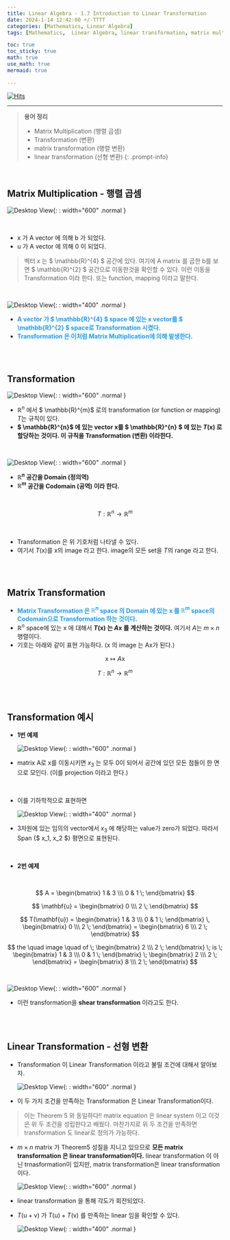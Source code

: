 ```yaml
---
title: Linear Algebra - 1.7 Introduction to Linear Transformation
date: 2024-1-14 12:42:00 +/-TTTT
categories: [Mathematics, Linear Algebra]
tags: [Mathematics,  Linear Algebra, linear transformation, matrix multiplication]     # TAG names should always be lowercase

toc: true
toc_sticky: true
math: true
use_math: true
mermaid: true

---
```


[![Hits](https://hits.seeyoufarm.com/api/count/incr/badge.svg?url=https%3A%2F%2Fepheria.github.io&count_bg=%2379C83D&title_bg=%23555555&icon=&icon_color=%23E7E7E7&title=views&edge_flat=false)](https://hits.seeyoufarm.com)

---

> **용어 정리**   
> * Matrix Multiplication (행렬 곱셈)
> * Transformation (변환)
> * matrix transformation (행렬 변환)
> * linear transformation (선형 변환)
{: .prompt-info}

<br>

## Matrix Multiplication - 행렬 곱셈

   ![Desktop View](/assets/img/post/mathematics/linearalgebra7_01.png){: : width="600" .normal }

<br>

- x 가 A vector 에 의해 b 가 되었다.
- u 가 A vector 에 의해 0 이 되었다.
> 벡터 x 는 $ \mathbb{R}^{4} $ 공간에 있다. 여기에 A matrix 를 곱한 b를 보면 $ \mathbb{R}^{2} $ 공간으로 이동한것을 확인할 수 있다. 이런 이동을 Transformation 이라 한다. 또는 function, mapping 이라고 말한다.

<br>

   ![Desktop View](/assets/img/post/mathematics/linearalgebra7_02.png){: : width="400" .normal }

-  **<span style="color:#179CFF">A vector 가 $ \mathbb{R}^{4} $ space 에 있는 x vector를 $ \mathbb{R}^{2} $ space로 Transformation 시켰다.</span>**
-  **<span style="color:#179CFF">Transformation 은 이처럼 Matrix Multiplication에 의해 발생한다.</span>**

<br>
<br>

## Transformation

   ![Desktop View](/assets/img/post/mathematics/linearalgebra7_03.png){: : width="600" .normal }

- $\mathbb{R}^{n}$ 에서 $ \mathbb{R}^{m}$ 로의 transformation (or function or mapping) $T$는 규칙이 있다.
- **$ \mathbb{R}^{n}$ 에 있는 vector x를 $ \mathbb{R}^{n} $ 에 있는 $T(\mathrm{x})$ 로 할당하는 것이다. 이 규칙을 Transformation (변환) 이라한다.**

<br>

   ![Desktop View](/assets/img/post/mathematics/linearalgebra7_04.png){: : width="600" .normal }

- **$\mathbb{R}^{n}$ 공간을 Domain (정의역)**
- **$\mathbb{R}^{m}$ 공간을 Codomain (공역) 이라 한다.**

<br>

$$ T : \mathbb{R}^{n} \rightarrow \mathbb{R}^{m} $$

<br>

- Transformation 은 위 기호처럼 나타낼 수 있다.
- 여기서 $T(\mathrm{x})$를 x의 image 라고 한다. image의 모든 set을 $T$의 range 라고 한다.


<br>
<br>

## Matrix Transformation

- **<span style="color:#179CFF">Matrix Transformation 은 $\mathbb{R}^{n}$ space 의 Domain 에 있는 x 를 $\mathbb{R}^{m}$ space의 Codomain으로 Transformation 하는 것이다.</span>**
- $\mathbb{R}^{n}$ space에 있는 x 에 대해서 **$T(\mathrm{x})$ 는 $A\mathrm{x}$ 를 계산하는 것이다.** 여기서 $A$는 $m \times n$ 행렬이다.
- 기호는 아래와 같이 표현 가능하다. (x 의 image 는 Ax가 된다.)

$$ \mathrm{x} \mapsto A\mathrm{x} $$ 

$$ T : \mathbb{R}^{n} \rightarrow \mathbb{R}^{m} $$

<br>
<br>

## Transformation 예시

- **1번 예제**

   ![Desktop View](/assets/img/post/mathematics/linearalgebra7_05.png){: : width="600" .normal }

- matrix A로 x를 이동시키면 $x_3$ 는 모두 0이 되어서 공간에 있던 모든 점들이 한 면으로 모인다. (이를 projection 이라고 한다.)

<br>

- 이를 기하학적으로 표현하면

   ![Desktop View](/assets/img/post/mathematics/linearalgebra7_06.png){: : width="400" .normal }

- 3차원에 있는 임의의 vector에서 $x_3$ 에 해당하는 value가 zero가 되었다. 따라서 Span {$ x_1, x_2 $} 평면으로 표현된다.

<br>

- **2번 예제**

<br>

$$ A = \begin{bmatrix} 1 & 3 \\\ 0 & 1 \; \end{bmatrix} $$

$$ \mathbf{u} = \begin{bmatrix} 0 \\\ 2 \; \end{bmatrix} $$

$$ T(\mathbf{u}) = \begin{bmatrix} 1 & 3 \\\ 0 & 1 \; \end{bmatrix} \, \begin{bmatrix} 0 \\\ 2 \; \end{bmatrix} = \begin{bmatrix} 6 \\\ 2 \; \end{bmatrix}  $$

$$ the \quad image \quad of \; \begin{bmatrix} 2 \\\ 2 \; \end{bmatrix} \; is \; \begin{bmatrix} 1 & 3 \\\ 0 & 1 \; \end{bmatrix} \; \begin{bmatrix} 2 \\\ 2 \; \end{bmatrix} = \begin{bmatrix} 8 \\\ 2 \; \end{bmatrix} $$

<br>

   ![Desktop View](/assets/img/post/mathematics/linearalgebra7_07.png){: : width="600" .normal }

- 이런 transformation을 **shear transformation** 이라고도 한다.

<br>
<br>

## Linear Transformation - 선형 변환

- Transformation 이 Linear Transformation 이라고 불릴 조건에 대해서 알아보자.

   ![Desktop View](/assets/img/post/mathematics/linearalgebra7_08.png){: : width="600" .normal }

- 이 두 가지 조건을 만족하는 Transformation 은 Linear Transformation이다.
> 이는 Theorem 5 와 동일하다!! matrix equation 은 linear system 이고 이것은 위 두 조건을 성립한다고 배웠다. 마찬가지로 위 두 조건을 만족하면 transformation 도 linear로 정의가 가능하다.

-  $m \times n$ matrix 가 Theorem5 성질을 지니고 있으므로 **모든 matrix transformation 은 linear transformation이다.** linear transformation 이 아닌 trnasformation이 있지만, matrix transformation은 linear transformation이다.

   ![Desktop View](/assets/img/post/mathematics/linearalgebra7_09.png){: : width="600" .normal }

- linear transformation 을 통해 각도가 회전되었다.
- $T(\mathrm{u + v})$ 가 $T(\mathrm{u}) + T(\mathrm{v})$ 를 만족하는 linear 임을 확인할 수 있다.

   ![Desktop View](/assets/img/post/mathematics/linearalgebra7_10.png){: : width="400" .normal }
